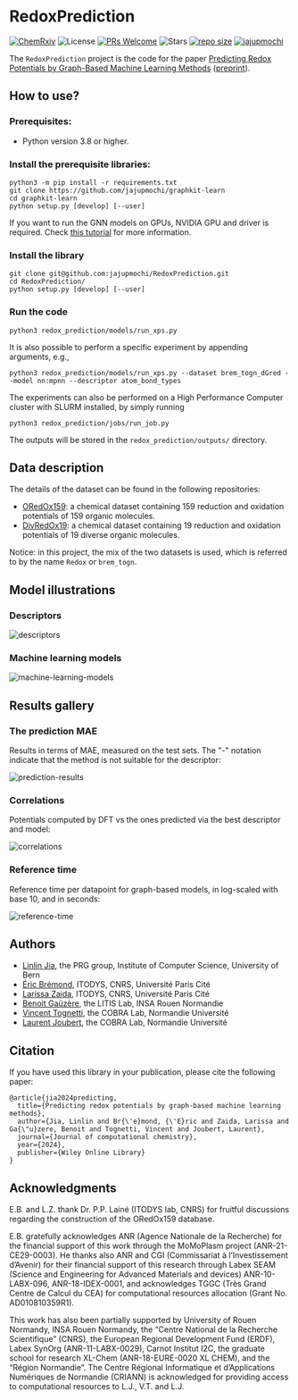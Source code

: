 # RedoxPrediction

[//]: # ([![DOI]&#40;https://zenodo.org/badge/DOI/10.5281/zenodo.5560005.svg&#41;]&#40;https://doi.org/10.5281/zenodo.5560005&#41;)
[//]: # ([![ACPR 2023]&#40;https://img.shields.io/badge/ACPR-2023-blue&#41;]&#40;https://ericlab.org/acpr2023/&#41;)
[![ChemRxiv](https://img.shields.io/badge/ChemRxiv-black)](https://chemrxiv.org/engage/chemrxiv/article-details/654bb7202c3c11ed71fc350b)
![License](https://img.shields.io/github/license/jajupmochi/RedoxPrediction.svg?color=blue)
[![PRs Welcome](https://img.shields.io/badge/PRs-welcome-brightgreen.svg?style=flat-square)](http://makeapullrequest.com)
![Stars](https://img.shields.io/github/stars/jajupmochi/RedoxPrediction?color=yellow)
[![repo size](https://img.shields.io/github/repo-size/jajupmochi/RedoxPrediction.svg)](https://github.com/jajupmochi/RedoxPrediction/archive/master.zip) 
[![jajupmochi](https://img.shields.io/twitter/follow/jajupmochi?style=social&logo=twitter)](https://twitter.com/intent/follow?screen_name=jajupmochi) 

The `RedoxPrediction` project is the code for the paper 
[Predicting Redox Potentials by Graph-Based Machine Learning Methods](https://doi.org/10.1002/jcc.27380) ([preprint](https://chemrxiv.org/engage/chemrxiv/article-details/654bb7202c3c11ed71fc350b)).

[//]: # (published in the proceedings of [ACPR 2023]&#40;https://ericlab.org/acpr2023/&#41;.)

## How to use?

### Prerequisites:

- Python version 3.8 or higher.

### Install the prerequisite libraries:

```
python3 -m pip install -r requirements.txt
git clone https://github.com/jajupmochi/graphkit-learn
cd graphkit-learn
python setup.py [develop] [--user]
```

If you want to run the GNN models on GPUs, NVIDIA GPU and driver is required. 
Check [this tutorial](https://zhuanlan.zhihu.com/p/634250809) for more information.

### Install the library

```
git clone git@github.com:jajupmochi/RedoxPrediction.git
cd RedoxPrediction/
python setup.py [develop] [--user]
```

### Run the code

```
python3 redox_prediction/models/run_xps.py
```

It is also possible to perform a specific experiment by appending arguments, e.g.,

```
python3 redox_prediction/models/run_xps.py --dataset brem_togn_dGred --model nn:mpnn --descriptor atom_bond_types
```
The experiments can also be performed on a High Performance Computer cluster with
SLURM installed, by simply running 
```
python3 redox_prediction/jobs/run_job.py
```
The outputs will be stored in the `redox_prediction/outputs/` directory.

## Data description

The details of the dataset can be found in the following repositories:
- [ORedOx159](https://github.com/ANRMoMoPlasm/ORedOx159): a chemical dataset containing 159 reduction and oxidation potentials of 159 organic molecules.
- [DivRedOx19](https://github.com/ANRMoMoPlasm/DivRedOx19): a chemical dataset containing 19 reduction and oxidation potentials of 19 diverse organic molecules.

Notice: in this project, the mix of the two datasets is used, which is referred to by the name `Redox` or `brem_togn`.

## Model illustrations

### Descriptors

![descriptors](redox_prediction/figures/jcc2023_ml_framework_descriptors.svg)

### Machine learning models

![machine-learning-models](redox_prediction/figures/jcc2023_ml_framework_models.svg)

## Results gallery

### The prediction MAE

Results in terms of MAE, measured on the test sets. The "-" notation indicate that the method is not suitable for the descriptor:

![prediction-results](redox_prediction/figures/the_prediction_mae.png)

### Correlations

Potentials computed by DFT vs the ones predicted via the best descriptor and model:

![correlations](redox_prediction/figures/best_correlations.svg)

### Reference time

Reference time per datapoint for graph-based
models, in log-scaled with base 10, and in seconds:

![reference-time](redox_prediction/figures/heatmap_ref_time.svg)

## Authors

* [Linlin Jia](https://jajupmochi.github.io/), the PRG group, Institute of Computer Science, University of Bern
* [Éric Brémond](https://www.itodys.univ-paris-diderot.fr/fr/annuaire/chimie-theorique-et-modelisation-ctm/eric-bremond),  ITODYS, CNRS, Université Paris Cité
* [Larissa Zaida](https://www.linkedin.com/in/larissa-zaida-58b9631a4/?originalSubdomain=fr), ITODYS, CNRS, Université Paris Cité
* [Benoit Gaüzère](https://bgauzere.github.io/), the LITIS Lab, INSA Rouen Normandie
* [Vincent Tognetti](https://www.lab-cobra.fr/annuaire/tognetti-vincent/), the COBRA Lab, Normandie Université
* [ Laurent Joubert](https://www.lab-cobra.fr/annuaire/joubert-laurent/), the COBRA Lab, Normandie Université

## Citation

If you have used this library in your publication, please cite the following paper:

```
@article{jia2024predicting,
  title={Predicting redox potentials by graph-based machine learning methods},
  author={Jia, Linlin and Br{\'e}mond, {\'E}ric and Zaida, Larissa and Ga{\"u}zere, Benoit and Tognetti, Vincent and Joubert, Laurent},
  journal={Journal of computational chemistry},
  year={2024},
  publisher={Wiley Online Library}
}
```

## Acknowledgments

E.B. and L.Z. thank Dr. P.P. Lainé (ITODYS lab,
CNRS) for fruitful discussions regarding the construction
of the ORedOx159 database.

E.B. gratefully acknowledges ANR (Agence Nationale
de la Recherche) for the financial support of this work
through the MoMoPlasm project (ANR-21-CE29-0003).
He thanks also ANR and CGI (Commissariat à l’Investissement d’Avenir) for their financial support of this
research through Labex SEAM (Science and Engineering
for Advanced Materials and devices) ANR-10-LABX-096,
ANR-18-IDEX-0001, and acknowledges TGGC (Très
Grand Centre de Calcul du CEA) for computational resources allocation (Grant No. AD010810359R1).

This work has also been partially supported by University of Rouen Normandy, INSA Rouen Normandy,
the “Centre National de la Recherche Scientifique”
(CNRS), the European Regional Development Fund
(ERDF), Labex SynOrg (ANR-11-LABX-0029), Carnot
Institut I2C, the graduate school for research XL-Chem
(ANR-18-EURE-0020 XL CHEM), and the “Région Normandie”. The Centre Régional Informatique et d’Applications Numériques de Normandie (CRIANN) is acknowledged for providing access to computational resources to L.J., V.T. and L.J.
